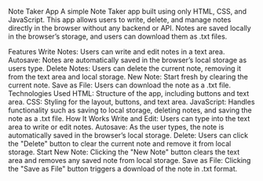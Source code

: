 Note Taker App
A simple Note Taker app built using only HTML, CSS, and JavaScript. This app allows users to write, delete, and manage notes directly in the browser without any backend or API. Notes are saved locally in the browser’s storage, and users can download them as .txt files.

Features
Write Notes: Users can write and edit notes in a text area.
Autosave: Notes are automatically saved in the browser’s local storage as users type.
Delete Notes: Users can delete the current note, removing it from the text area and local storage.
New Note: Start fresh by clearing the current note.
Save as File: Users can download the note as a .txt file.
Technologies Used
HTML: Structure of the app, including buttons and text area.
CSS: Styling for the layout, buttons, and text area.
JavaScript: Handles functionality such as saving to local storage, deleting notes, and saving the note as a .txt file.
How It Works
Write and Edit: Users can type into the text area to write or edit notes.
Autosave: As the user types, the note is automatically saved in the browser’s local storage.
Delete: Users can click the "Delete" button to clear the current note and remove it from local storage.
Start New Note: Clicking the "New Note" button clears the text area and removes any saved note from local storage.
Save as File: Clicking the "Save as File" button triggers a download of the note in .txt format.
